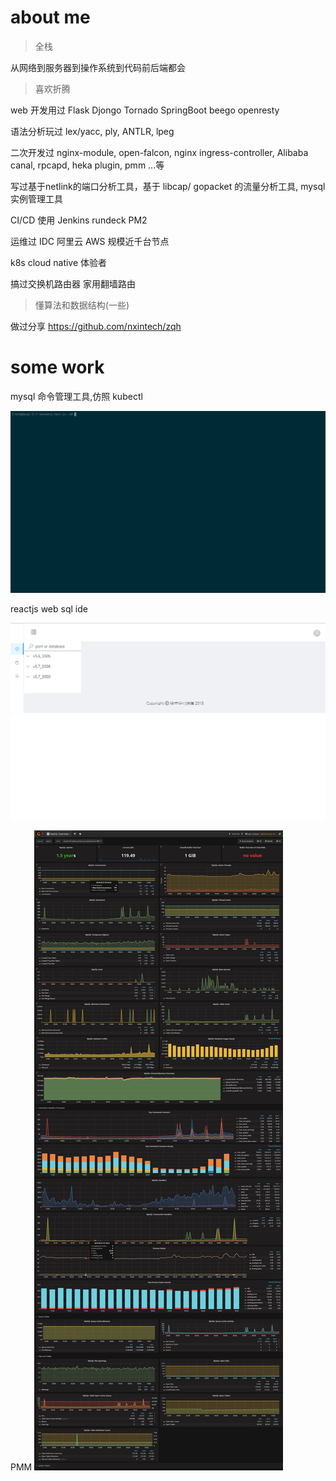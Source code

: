 # about me
> 全栈

从网络到服务器到操作系统到代码前后端都会

> 喜欢折腾

web 开发用过 Flask Djongo Tornado SpringBoot beego openresty

语法分析玩过 lex/yacc, ply, ANTLR, lpeg

二次开发过 nginx-module, open-falcon, nginx ingress-controller, Alibaba canal, rpcapd, heka plugin, pmm ...等

写过基于netlink的端口分析工具，基于 libcap/ gopacket 的流量分析工具, mysql 实例管理工具

CI/CD 使用 Jenkins rundeck PM2

运维过 IDC  阿里云 AWS 规模近千台节点

k8s cloud native 体验者

搞过交换机路由器 家用翻墙路由

> 懂算法和数据结构(一些)

做过分享 https://github.com/nxintech/zqh


# some work
mysql 命令管理工具,仿照 kubectl

![](mtk.gif)


reactjs web sql ide

![](fe7d0972ed6f5a83754503e98b0e461c.gif)

PMM
![](pmm.png)
